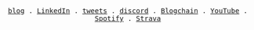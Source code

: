 <p align="center">
  <samp>
    <a href="https://johnphilip.dev/articles">blog</a> .
    <a href="https://www.linkedin.com/in/amjohnphilip">LinkedIn</a> .
    <a href="https://www.twitter.com/amjohnphilip">tweets</a> .
    <a href="https://discordapp.com/users/Johnphilip#5036">discord</a> .
    <a href="https://blogchain.app/id/john">Blogchain</a> .
    <a href="https://www.youtube.com/@dxphilo">YouTube</a> .
    <a href="https://open.spotify.com/user/31uffwl7lnb4c25eummff3sbyoyu">Spotify</a> .
    <a href="https://www.strava.com/athletes/107180498">Strava</a>
  </samp>
</p>
